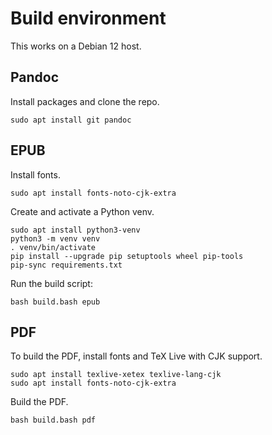 # Build environment

This works on a Debian 12 host.

## Pandoc

Install packages and clone the repo.

    sudo apt install git pandoc

## EPUB

Install fonts.

    sudo apt install fonts-noto-cjk-extra

Create and activate a Python venv.

    sudo apt install python3-venv
    python3 -m venv venv
    . venv/bin/activate
    pip install --upgrade pip setuptools wheel pip-tools
    pip-sync requirements.txt

Run the build script:

    bash build.bash epub

## PDF

To build the PDF,
install fonts and TeX Live with CJK support.

    sudo apt install texlive-xetex texlive-lang-cjk
    sudo apt install fonts-noto-cjk-extra

Build the PDF.

    bash build.bash pdf
